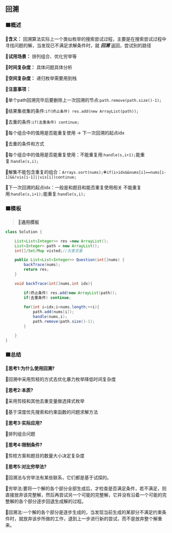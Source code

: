 ## 回溯

### 🟧概述

**🔻含义：** 回溯算法实际上一个类似枚举的搜索尝试过程，主要是在搜索尝试过程中寻找问题的解，当发现已不满足求解条件时，就 ***回溯*** 返回，尝试别的路径

**🔻试用场景：** 排列组合、优化穷举等

**🔻时间复杂度：** 具体问题具体分析

**🔻空间复杂度：** 递归枚举需要用到栈

**🔻注意事项：**

🔸单个path回溯完毕后要删除上一次回溯的节点:`path.remove(path.size()-1);`

🔸结果集收集的条件:`if(终止条件) res.add(new ArrayList(path));`

🔸去重的条件:`if(去重条件) continue;`

🔸每个组合中的值用是否能重复使用  -> 下一次回溯的起点idx

🔸去重的条件和方式

🔸每个组合中的值用是否能重复使用：不能重复用:`handle(s,i+1);`能重复:`handle(s,i);`

🔸解集不能包含重复的组合：`Arrays.sort(nums);`➕`if(i>idx&&nums[i]==nums[i-1]&&!vis[i-1]||vis[i])continue;`

🔸下一次回溯的起点idx：一般是和题目和能否重复使用相关 不能重复用:`handle(s,i+1);`能重复:`handle(s,i);`

### 🟧模板

> 📌**通用模板**

```java
class Solution {

    List<List<Integer>> res =new ArrayList();
    List<Integer> path = new ArrayList();
    int[]/Set/Map visted;//去重变量

    public List<List<Integer>> Question(int[]nums) {
        backTrace(nums);
        return res;
    }

    void backTrace(int[]nums,int idx){

        if(终止条件) res.add(new ArrayList(path));
        if(去重条件) continue;
        
        for(int i=idx;i<nums.length;++i){
            path.add(nums[i]);
            handle(nums,i);
            path.remove(path.size()-1);
        }

    }
}

```

### 🟧总结

**🔻思考1:为什么使用回溯?**

🔸回溯中采用剪枝的方式去优化暴力枚举降低时间复杂度

**🔻思考2:本质?**

🔸采用剪枝和其他去重变量做选择式枚举

🔸基于深度优先搜索和约束函数的问题求解方法


**🔻思考3:实际应用?**

🔸排列组合问题

**🔻思考4:限制条件?**

🔸剪枝方案和题目的数量大小决定复杂度

**🔻思考5:对比穷举法?**

🔸回溯法与穷举法有某些联系，它们都是基于试探的。

🔸穷举法:要将一个解的各个部分全部生成后，才检查是否满足条件，若不满足，则直接放弃该完整解，然后再尝试另一个可能的完整解，它并没有沿着一个可能的完整解的各个部分逐步回退生成解的过程。

🔸回溯法:一个解的各个部分是逐步生成的，当发现当前生成的某部分不满足约束条件时，就放弃该步所做的工作，退到上一步进行新的尝试，而不是放弃整个解重来。

